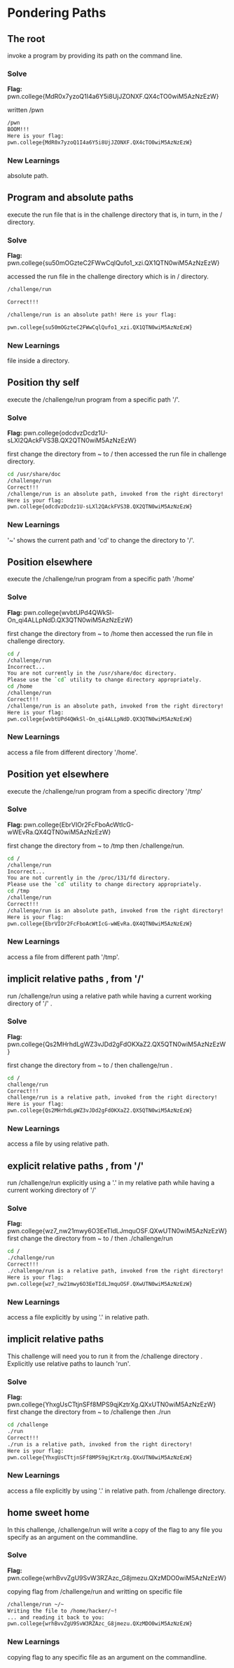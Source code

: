 # Pondering Paths

## The root 
invoke a program by providing its path on the command line.

### Solve
**Flag:** pwn.college{MdR0x7yzoQ1I4a6Y5i8UjJZONXF.QX4cTO0wiM5AzNzEzW}

written /pwn  

```bash
/pwn
BOOM!!!
Here is your flag:
pwn.college{MdR0x7yzoQ1I4a6Y5i8UjJZONXF.QX4cTO0wiM5AzNzEzW}
```

### New Learnings
absolute path.


## Program and absolute paths 

execute the run file that is in the challenge directory that is, in turn, in the / directory.

### Solve
**Flag:** pwn.college{su50mOGzteC2FWwCqlQufo1_xzi.QX1QTN0wiM5AzNzEzW}

accessed the run file in the challenge directory which is in / directory.

```bash
/challenge/run

Correct!!!

/challenge/run is an absolute path! Here is your flag:

pwn.college{su50mOGzteC2FWwCqlQufo1_xzi.QX1QTN0wiM5AzNzEzW}
```

### New Learnings
file inside a directory.


## Position thy self

execute the /challenge/run program from a specific path '/'.

### Solve
**Flag:** pwn.college{odcdvzDcdz1U-sLXl2QAckFVS3B.QX2QTN0wiM5AzNzEzW} 

first change the directory from ~ to / then accessed the run file in challenge directory. 

```bash
cd /usr/share/doc
/challenge/run
Correct!!!
/challenge/run is an absolute path, invoked from the right directory!
Here is your flag:
pwn.college{odcdvzDcdz1U-sLXl2QAckFVS3B.QX2QTN0wiM5AzNzEzW} 
```

### New Learnings
'~' shows the current path and 'cd' to change the directory to '/'.


## Position elsewhere

execute the /challenge/run program from a specific path '/home'

### Solve
**Flag:** pwn.college{wvbtUPd4QWkSl-On_qi4ALLpNdD.QX3QTN0wiM5AzNzEzW}

first change the directory from ~ to /home then accessed the run file in challenge directory. 

```bash
cd /
/challenge/run
Incorrect...
You are not currently in the /usr/share/doc directory.                                                 
Please use the `cd` utility to change directory appropriately.
cd /home
/challenge/run
Correct!!!
/challenge/run is an absolute path, invoked from the right directory!
Here is your flag:
pwn.college{wvbtUPd4QWkSl-On_qi4ALLpNdD.QX3QTN0wiM5AzNzEzW}
```

### New Learnings
access a file from different directory '/home'.


## Position yet elsewhere

execute the /challenge/run program from a specific directory '/tmp'

### Solve
**Flag:** pwn.college{EbrVIOr2FcFboAcWtIcG-wWEvRa.QX4QTN0wiM5AzNzEzW}

first change the directory from ~ to /tmp then /challenge/run.

```bash
cd /
/challenge/run
Incorrect...
You are not currently in the /proc/131/fd directory.                                                    
Please use the `cd` utility to change directory appropriately. 
cd /tmp
/challenge/run
Correct!!!
/challenge/run is an absolute path, invoked from the right directory!
Here is your flag:
pwn.college{EbrVIOr2FcFboAcWtIcG-wWEvRa.QX4QTN0wiM5AzNzEzW}
```

### New Learnings
access a file from different path '/tmp'.


## implicit relative paths , from '/'

run /challenge/run using a relative path while having a current working directory of '/' .

### Solve
**Flag:** pwn.college{Qs2MHrhdLgWZ3vJDd2gFdOKXaZ2.QX5QTN0wiM5AzNzEzW}   

first change the directory from ~ to / then challenge/run .

```bash
cd /
challenge/run
Correct!!!
challenge/run is a relative path, invoked from the right directory!
Here is your flag:
pwn.college{Qs2MHrhdLgWZ3vJDd2gFdOKXaZ2.QX5QTN0wiM5AzNzEzW}   
```

### New Learnings
access a file by using relative path.


## explicit relative paths , from '/'

run /challenge/run explicitly using a '.' in my relative path while having a current working directory of '/' 

### Solve
**Flag:** pwn.college{wz7_nw21mwy6O3EeTIdLJmquOSF.QXwUTN0wiM5AzNzEzW}
first change the directory from ~ to / then ./challenge/run

```bash
cd /
./challenge/run
Correct!!!
./challenge/run is a relative path, invoked from the right directory!
Here is your flag:
pwn.college{wz7_nw21mwy6O3EeTIdLJmquOSF.QXwUTN0wiM5AzNzEzW}
```

### New Learnings
access a file explicitly by using '.' in relative path.


## implicit relative paths 

This challenge will need you to run it from the /challenge directory . Explicitly use relative paths to launch 'run'.

### Solve
**Flag:** pwn.college{YhxgUsCTtjnSFf8MPS9qjKztrXg.QXxUTN0wiM5AzNzEzW}
first change the directory from ~ to /challenge then ./run

```bash
cd /challenge
./run
Correct!!!
./run is a relative path, invoked from the right directory!
Here is your flag:
pwn.college{YhxgUsCTtjnSFf8MPS9qjKztrXg.QXxUTN0wiM5AzNzEzW}
```

### New Learnings
access a file explicitly by using '.' in relative path. from /challenge directory.


## home sweet home 

In this challenge, /challenge/run will write a copy of the flag to any file you specify as an argument on the commandline.

### Solve
**Flag:** pwn.college{wrhBvvZgU9SvW3RZAzc_G8jmezu.QXzMDO0wiM5AzNzEzW}

copying flag from /challenge/run and writting on specific file

```bash
/challenge/run ~/~
Writing the file to /home/hacker/~!
... and reading it back to you:
pwn.college{wrhBvvZgU9SvW3RZAzc_G8jmezu.QXzMDO0wiM5AzNzEzW}
```

### New Learnings
copying flag to any specific file as an argument on the commandline.



